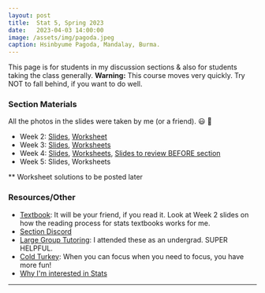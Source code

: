 ```yaml
---
layout: post
title:  Stat 5, Spring 2023
date:   2023-04-03 14:00:00
image: /assets/img/pagoda.jpeg
caption: Hsinbyume Pagoda, Mandalay, Burma.
---
```


This page is for students in my discussion sections & also for students taking the class generally.
**Warning:** This course moves very quickly.  Try NOT to fall behind, if you want to do well.


### Section Materials

All the photos in the slides were taken by me (or a friend). 😃 📸

* Week 2: [Slides](https://drive.google.com/open?id=1OkH9b8BXoJGKiwKz06Acw8c57KX9KOBC&authuser=shokawano5%40gmail.com&usp=drive_fs), [Worksheet](https://docs.google.com/document/d/1VnbbXiNqEWxGZsBhJF_BDp_1p1JbdkX10arV6yPzujM/edit?usp=sharing)
* Week 3: [Slides](https://drive.google.com/open?id=1PiaJqUh6zCWOc-N7eZr7Czc0jYRhUfsY&authuser=shokawano5%40gmail.com&usp=drive_fs), [Worksheets](https://docs.google.com/document/d/1ZdBOl86rRucvUtWAnFtfuJLiZX6gt9UOTfTtDoMYNhQ/edit?usp=share_link)
* Week 4: [Slides](https://drive.google.com/open?id=1PhZmGpd_8bEtgBhf2X5IkeqV7kZOFEUM&authuser=shokawano5%40gmail.com&usp=drive_fs), [Worksheets](https://docs.google.com/document/d/1B_3ob25iHkp_DEk1anEFTUrg3jfwO3P0PL6AGOn1_aM/edit?usp=sharing), [Slides to review BEFORE section](https://drive.google.com/open?id=1Q2QtVC43VDuI8PeR3SCkS1UsFmEhKcNW&authuser=shokawano5%40gmail.com&usp=drive_fs)
* Week 5: Slides, Worksheets


** Worksheet solutions to be posted later

### Resources/Other

* [Textbook](https://www.openintro.org/book/os/): It will be your friend, if you read it. Look at Week 2 slides on how the reading process for stats textbooks works for me.
* [Section Discord](https://discord.gg/zkz2v3gR7H)
* [Large Group Tutoring](https://lss.ucsc.edu/lss-tutor-hub/index.html):  I attended these as an undergrad. SUPER HELPFUL.
* [Cold Turkey](https://getcoldturkey.com): When you can focus when you need to focus, you have more fun!
* [Why I'm interested in Stats](https://sho-kawano.github.io/2021/09/08/why-stats/)

***
